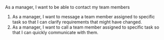 As a manager, I want to be able to contact my team members

1. As a manager, I want to message a team member assigned to specific task so that I can clarify requirements that might have changed.
2. As a manager, I want to call a team member assigned to specific task so that I can quickly communicate with them.
